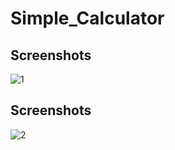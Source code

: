 # Simple_Calculator

## Screenshots
![1](https://github.com/SManeesha99/Simple_Calculator/assets/89311093/95edb9fe-e151-465d-b2c0-22cd85ac0466)
## Screenshots
![2](https://github.com/SManeesha99/Simple_Calculator/assets/89311093/f6712fa0-ecaa-4dd2-bcfa-d0a31a903a9a)
